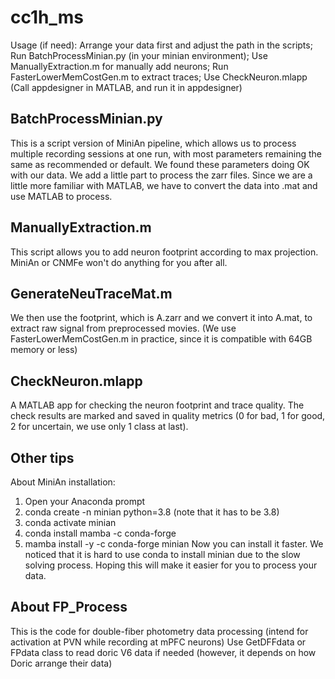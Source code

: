 # cc1h_ms

Usage (if need):
Arrange your data first and adjust the path in the scripts;
Run BatchProcessMinian.py (in your minian environment);
Use ManuallyExtraction.m for manually add neurons;
Run FasterLowerMemCostGen.m to extract traces;
Use CheckNeuron.mlapp (Call appdesigner in MATLAB, and run it in appdesigner)

## BatchProcessMinian.py
This is a script version of MiniAn pipeline, which allows us to process multiple recording sessions at one run, with most parameters remaining the same as recommended or default. We found these parameters doing OK with our data.
We add a little part to process the zarr files. Since we are a little more familiar with MATLAB, we have to convert the data into .mat and use MATLAB to process.
## ManuallyExtraction.m
This script allows you to add neuron footprint according to max projection. MiniAn or CNMFe won't do anything for you after all.
## GenerateNeuTraceMat.m
We then use the footprint, which is A.zarr and we convert it into A.mat, to extract raw signal from preprocessed movies.
(We use FasterLowerMemCostGen.m in practice, since it is compatible with 64GB memory or less)

## CheckNeuron.mlapp
A MATLAB app for checking the neuron footprint and trace quality. The check results are marked and saved in quality metrics (0 for bad, 1 for good, 2 for uncertain, we use only 1 class at last).

## Other tips
About MiniAn installation:
1. Open your Anaconda prompt
2. conda create -n minian python=3.8 (note that it has to be 3.8)
3. conda activate minian
4. conda install mamba -c conda-forge
5. mamba install -y -c conda-forge minian
Now you can install it faster. We noticed that it is hard to use conda to install minian due to the slow solving process. Hoping this will make it easier for you to process your data.

## About FP_Process
This is the code for double-fiber photometry data processing (intend for activation at PVN while recording at mPFC neurons)
Use GetDFFdata or FPdata class to read doric V6 data if needed (however, it depends on how Doric arrange their data)
